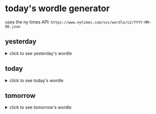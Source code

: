 # today's wordle generator

uses the ny times API: `https://www.nytimes.com/svc/wordle/v2/YYYY-MM-DD.json`

## yesterday

<details>
    <summary>click to see yesterday's wordle</summary>

    whisk

</details>

## today

<details>
    <summary>click to see today's wordle</summary>

    clear

</details>

## tomorrow

<details>
    <summary>click to see tomorrow's wordle</summary>

    rayon

</details>
